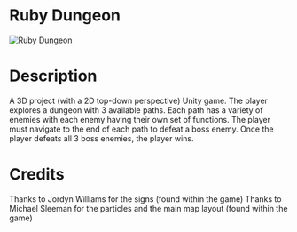 # Ruby Dungeon
![Ruby Dungeon](https://imgur.com/zQtbelA.png)
# Description
A 3D project (with a 2D top-down perspective) Unity game. The player explores a dungeon with 3 available paths. 
Each path has a variety of enemies with each enemy having their own set of functions. The player must navigate 
to the end of each path to defeat a boss enemy. Once the player defeats all 3 boss enemies, the player wins.

# Credits
Thanks to Jordyn Williams for the signs (found within the game)
Thanks to Michael Sleeman for the particles and the main map layout (found within the game)
